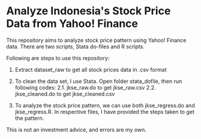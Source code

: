 # Analyze Indonesia's Stock Price Data from Yahoo! Finance

This repository aims to analyze stock price pattern using Yahoo! Finance data. There are two scripts, Stata do-files and R scripts.

Following are steps to use this repository:

1. Extract dataset_raw to get all stock prices data in .csv format

2. To clean the data set, I use Stata. Open folder stata_dofile, then run following codes:
  2.1. jkse_raw.do to get jkse_raw.csv
  2.2. jkse_cleaned.do to get jkse_cleaned.csv
  
3. To analyze the stock price pattern, we can use both jkse_regress.do and jkse_regress.R. In respective files,
I have provided the steps taken to get the pattern.

This is not an investment advice, and errors are my own.
